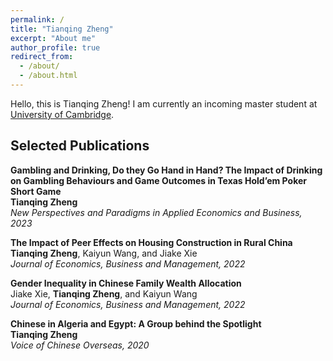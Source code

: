 ```yaml
---
permalink: /
title: "Tianqing Zheng"
excerpt: "About me"
author_profile: true
redirect_from: 
  - /about/
  - /about.html
---
```


Hello, this is Tianqing Zheng! I am currently an incoming master student at [University of Cambridge](https://www.cam.ac.uk/).

<!-- Prior to that, I graduated with M.Sc. degree in Robotics, Cognition, Intelligence with Distinction from Technische Universität München in 2021. I received my B.Sc. in Robotics and Automation from Tongji University in 2018.

My research interest lies in trustworthy machine learning, NLP and recommender systems.  -->


Selected Publications
------
**Gambling and Drinking, Do they Go Hand in Hand? The Impact of Drinking on Gambling Behaviours and Game Outcomes in Texas Hold’em Poker Short Game**\
**Tianqing Zheng**\
*New Perspectives and Paradigms in Applied Economics and Business, 2023*


**The Impact of Peer Effects on Housing Construction in Rural China**\
**Tianqing Zheng**, Kaiyun Wang, and Jiake Xie\
*Journal of Economics, Business and Management, 2022*

**Gender Inequality in Chinese Family Wealth Allocation**\
Jiake Xie, **Tianqing Zheng**, and Kaiyun Wang\
*Journal of Economics, Business and Management, 2022*

**Chinese in Algeria and Egypt: A Group behind the Spotlight**\
**Tianqing Zheng**\
*Voice of Chinese Overseas, 2020*

<!-- Full publication list can be found in my google scholar page.

Miscellaneous
------
Teaching: Computer Networks, Intro to Database, Intro to Deep Learning.  -->
